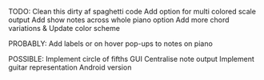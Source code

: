 TODO:
Clean this dirty af spaghetti code
Add option for multi colored scale output
Add show notes across whole piano option
Add more chord variations & Update color scheme

PROBABLY:
Add labels or on hover pop-ups to notes on piano

POSSIBLE:
Implement circle of fifths GUI
Centralise note output
Implement guitar representation
Android version